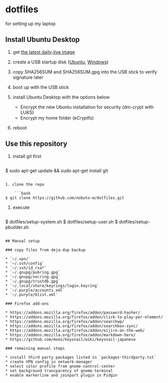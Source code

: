 dotfiles
========

for setting up my laptop

## Install Ubuntu Desktop

1. get [the latest daily-live image](http://cdimage.ubuntu.com/daily-live/current/)

1. create a USB startup disk ([Ubuntu](http://www.ubuntu.com/download/desktop/create-a-usb-stick-on-ubuntu), [Windows](http://www.ubuntu.com/download/desktop/create-a-usb-stick-on-windows))

1. copy SHA256SUM and SHA256SUM.gpg into the USB stick to verify signature later 

1. boot up with the USB stick

1. install Ubuntu Desktop with the options below
   * Encrypt the new Ubuntu installation for security (dm-crypt with LUKS)
   * Encrypt my home folder (eCryptfs)

1. reboot


## Use this repository

1. install git first

    ```bash
$ sudo apt-get update && sudo apt-get install git
```

1. clone the repo

    ```bash
$ git clone https://github.com/nobuto-m/dotfiles.git
```

1. execute

    ```bash
$ dotfiles/setup-system.sh
$ dotfiles/setup-user.sh
$ dotfiles/setup-pbuilder.sh
```

## Manual setup

### copy files from deja-dup backup

* `~/.vpn/`
* `~/.ssh/config`
* `~/.ssh/id_rsa*`
* `~/.gnupg/pubring.gpg`
* `~/.gnupg/secring.gpg`
* `~/.gnupg/trustdb.gpg`
* `~/.local/share/keyrings/login.keyring`
* `~/.purple/accounts.xml`
* `~/.purple/blist.xml`

### Firefox add-ons

* https://addons.mozilla.org/firefox/addon/password-hasher/
* https://addons.mozilla.org/firefox/addon/click-to-play-per-element/
* https://addons.mozilla.org/firefox/addon/searchwp/
* https://addons.mozilla.org/firefox/addon/searchbox-sync/
* https://addons.mozilla.org/firefox/addon/eijiro-on-the-web/
* https://addons.mozilla.org/firefox/addon/markdown-here/
* https://github.com/mooz/keysnail/wiki/keysnail-japanese

### remaining manual steps

* install third party packages listed in `packages-thirdparty.txt`
* create VPN config in network-manager
* select color profile from gnome-control-center
* set background trancparency of gnome-terminal
* enable markerline and joinpart plugin in Pidgin
